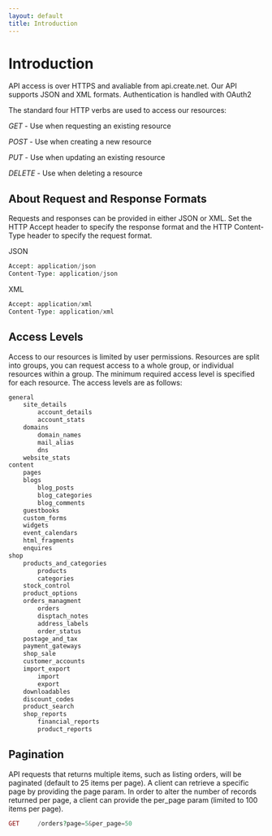 ```yaml
---
layout: default
title: Introduction
---
```


# Introduction

API access is over HTTPS and avaliable from api.create.net. Our API supports JSON and XML formats. Authentication is handled with OAuth2

The standard four HTTP verbs are used to access our resources:

*GET* - Use when requesting an existing resource

*POST* - Use when creating a new resource

*PUT* - Use when updating an existing resource

*DELETE* - Use when deleting a resource

## About Request and Response Formats

Requests and responses can be provided in either JSON or XML. Set the HTTP Accept header to specify the response format and the HTTP Content-Type header to specify the request format.

JSON 

```php
Accept: application/json
Content-Type: application/json
```

XML

```php
Accept: application/xml
Content-Type: application/xml
```

## Access Levels

Access to our resources is limited by user permissions. Resources are split into groups, you can request access to a whole group, or individual resources within a group. The minimum required access level is specified for each resource. The access levels are as follows:

```ruby
general
	site_details
		account_details
		account_stats  
	domains
		domain_names
		mail_alias
		dns
	website_stats  
content  
	pages
	blogs
		blog_posts
		blog_categories
		blog_comments
	guestbooks
	custom_forms  
	widgets  
	event_calendars  
	html_fragments  
	enquires  
shop
	products_and_categories  
		products  
		categories  
	stock_control  
	product_options  
	orders_managment  
		orders  
		disptach_notes  
		address_labels  
		order_status  
	postage_and_tax  
	payment_gateways  
	shop_sale  
	customer_accounts  
	import_export  
		import  
		export  
	downloadables  
	discount_codes  
	product_search  
	shop_reports
		financial_reports  
		product_reports  
```

## Pagination

API requests that returns multiple items, such as listing orders, will be paginated (default to 25 items per page). A client can retrieve a specific page by providing the page param. In order to alter the number of records returned per page, a client can provide the per_page param (limited to 100 items per page).

```php
GET		/orders?page=5&per_page=50
```